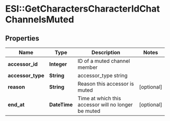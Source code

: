 # ESI::GetCharactersCharacterIdChatChannelsMuted

## Properties
Name | Type | Description | Notes
------------ | ------------- | ------------- | -------------
**accessor_id** | **Integer** | ID of a muted channel member | 
**accessor_type** | **String** | accessor_type string | 
**reason** | **String** | Reason this accessor is muted | [optional] 
**end_at** | **DateTime** | Time at which this accessor will no longer be muted | [optional] 


